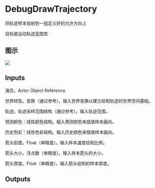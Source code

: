 # DebugDrawTrajectory

将轨迹样本投射到一组定义好的允许方向上

目标是运动轨迹蓝图库

## 图示

![]($-20221218-20073189.png)

## Inputs

演员。Actor Object Reference.

世界转型。变换（通过参考）。输入世界变换以建立绘制轨迹的世界空间基础。

轨迹。轨迹采样范围结构（通过参考）。输入轨迹范围。

预测颜色：线性颜色结构。输入预测颜色来插值样本画向。

历史色彩：线性色彩结构。输入历史颜色来插值样本画向。

箭头刻度。Float（单精度）。输入样本速度绘制比例。

箭头大小。浮点数（单精度）。输入样本箭头的大小。

箭头厚度。Float（单精度）。输入箭头绘制的样本厚度。  

## Outputs
